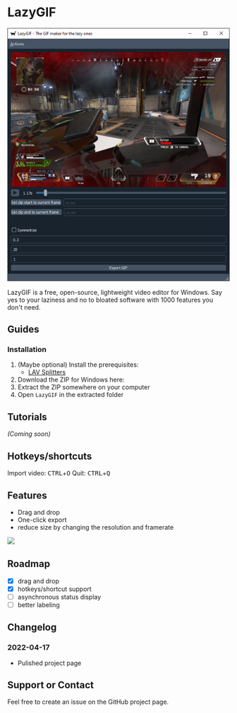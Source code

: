 # LazyGIF

![](static/screenshot1.png)

LazyGIF is a free, open-source, lightweight video editor for Windows. Say yes to your laziness and no to bloated software with 1000 features you don't need.

## Guides

### Installation

1. (Maybe optional) Install the prerequisites: 
   - [LAV Splitters](https://github.com/Nevcairiel/LAVFilters/releases/download/0.75.1/LAVFilters-0.75.1-Installer.exe)
2. Download the ZIP for Windows here: 
3. Extract the ZIP somewhere on your computer
4. Open `LazyGIF` in the extracted folder

## Tutorials

_(Coming soon)_

## Hotkeys/shortcuts

Import video: <kbd>CTRL</kbd>+<kbd>O</kbd>
Quit: <kbd>CTRL</kbd>+<kbd>Q</kbd>

## Features

- Drag and drop
- One-click export
- reduce size by changing the resolution and framerate

![](static/drag%20and%20drop%20feature.gif)

## Roadmap

- [x] drag and drop
- [x] hotkeys/shortcut support
- [ ] asynchronous status display
- [ ] better labeling

## Changelog

### 2022-04-17

- Pulished project page

## Support or Contact

Feel free to create an issue on the GitHub project page.